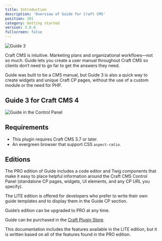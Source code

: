 ```yaml
---
title: Introduction
description: 'Overview of Guide for Craft CMS'
position: 101
category: Getting started
version: 3.0.0
fullscreen: false
---
```


![Guide 3](https://wbrowar.us-east-1.linodeobjects.com/static/guide-docs/guide-3-header.png?mtime=20210815174641&focal=none)

Craft CMS is intuitive. Marketing plans and organizational workflows—not so much. Guide lets you create a user manual throughout Craft CMS so clients don‘t need to go far to get the answers they need.

Guide was built to be a CMS manual, but Guide 3 is also a quick way to create widgets and unique Craft CP pages, without the use of a custom module or the need for PHP.

## Guide 3 for Craft CMS 4

![Guide in the Control Panel](https://wbrowar.us-east-1.linodeobjects.com/static/guide-docs/guide-cp-section.png?mtime=20210821152523&focal=none)


## Requirements

- This plugin requires Craft CMS 3.7 or later.
- An evergreen browser that support CSS `aspect-ratio`.


## Editions

The PRO edition of Guide includes a code editor and Twig components that make it easy to place helpful information around the Craft CMS Control Panel (standalone CP pages, widgets, UI elements, and any CP URL you specify).

The LITE edition is offered for developers who prefer to write their own guide templates and to display them in the Guide CP section.

<alert type="info">

Guide’s edition can be upgraded to PRO at any time.

</alert>

Guide can be purchased in the [Craft Plugin Store](https://plugins.craftcms.com/guide).

This documentation includes the features available in the LITE edition, but it is written based on all of the features found in the PRO edition.